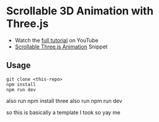 # Scrollable 3D Animation with Three.js

- Watch the [full tutorial](https://youtu.be/Q7AOvWpIVHU) on YouTube
- [Scrollable Three.js Animation](https://fireship.io/snippets/threejs-scrollbar-animation) Snippet

## Usage

```
git clone <this-repo>
npm install
npm run dev
```

also run npm install three
also run npm run dev

so this is basically a template I took so yay me